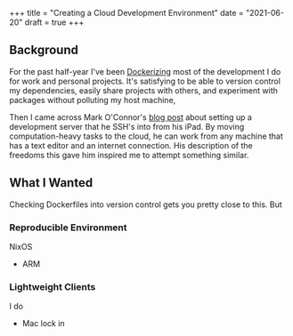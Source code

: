 +++
title = "Creating a Cloud Development Environment"
date = "2021-06-20"
draft = true
+++

## Background

For the past half-year I've been [Dockerizing](https://www.docker.com) most of the development I do for work and personal projects. It's satisfying to be able to version control my dependencies, easily share projects with others, and experiment with packages without polluting my host machine, 

Then I came across Mark O'Connor's [blog post](https://yieldthought.com/post/31857050698/ipad-linode-1-year-later) about setting up a development server that he SSH's into from his iPad. By moving computation-heavy tasks to the cloud, he can work from any machine that has a text editor and an internet connection. His description of the freedoms this gave him inspired me to attempt something similar.

## What I Wanted

Checking Dockerfiles into version control gets you pretty close to this. But 


### Reproducible Environment

NixOS 
- ARM 

### Lightweight Clients

I do
- Mac lock in